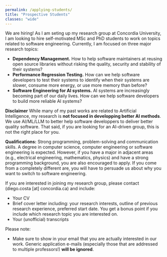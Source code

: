 ```yaml
---
permalink: /applying-students/
title: "Prospective Students"
classes: "wide"
---
```


We are hiring! As I am seting up my research group at Concordia University, I am looking to hire self-motivated MSc and PhD students to work on topics related to software engineering. Currently, I am focused on three major research topics:
- **Dependency Management.** How to help software maintainers at reusing open source libraries without risking the quality, security and stability of their systems?  
- **Performance Regression Testing.** How can we help software developers to test their systems to identify when their systems are slower, consume more energy, or use more memory than before?
- **Software Engineering for AI systems.** AI systems are increasingly becoming part of our daily lives. How can we help software developers to build more reliable AI systems?


**Disclaimer** While many of my past works are related to Artificial Intelligence, my research is **not focused in developping better AI methods**. We use AI/ML/LLM to better help software developpers to deliver better quality software. That said, if you are looking for an AI-driven group, this is not the right place for you.


**Qualifications:** Strong programming, problem-solving and communication skills. A degree in computer science, computer engineering or software engineering is expected. However, if you have a major in adjacent areas (e.g., electrical engineering, mathematics, physics) and have a strong programming background, you are also encouraged to apply. If you come from a completely different are, you will have to persuade us about why you want to switch to software engineering.


If you are interested in joining my research group, please contact (diego.costa [at] concordia.ca) and include:
- Your CV
- Brief cover letter including: your research interests, outline of previous research experience, preferred start date. You get a bonus point if you include which research topic you are interested on. 
- Your (unofficial) transcripts


Please note:
- Make sure to show in your email that you are actually interested in our work. Generic application e-mails (especially those that are addressed to multiple professors!) **will be ignored**.
